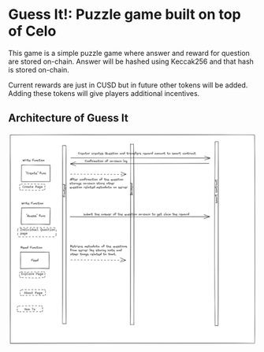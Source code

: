 # Guess It!: Puzzle game built on top of Celo

This game is a simple puzzle game where answer and reward for question are stored on-chain. Answer will be hashed using Keccak256 and that hash is stored on-chain.

Current rewards are just in CUSD but in future other tokens will be added. Adding these tokens will give players additional incentives.

## Architecture of Guess It

![Image explaining how application will work](/assets/arch.png)